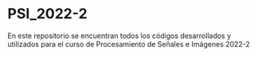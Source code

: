 # PSI_2022-2
En este repositorio se encuentran todos los códigos desarrollados y utilizados para el curso de Procesamiento de Señales e Imágenes 2022-2
